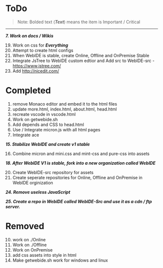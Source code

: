 # ToDo

>Note: Bolded text (***Text***) means the item is Important / Critical

---

***7. Work on docs / Wikis***

19. Work on css for ***Everything***
23. Attempt to create html configs
26. When WebIDE is stable, create Online, Offline and OnPremise Stable
28. Integrate JsTree to WebIDE custom edtior and Add src to WebIDE-src - https://www.jstree.com/
29. Add http://nicedit.com/

# Completed

1. remove Monaco editor and embed it to the html files
2. update more.html, index.html, about.html, head.html
6. recreate vscode in vscode.html
8. Work on getwebide.sh
9. Add depends and CSS to head.html
12. Use / Integrate micron.js with all html pages
14. Integrate ace

***15. Stabilize WebIDE and create v1 stable***

16. Combine micron and mini.css and mint-css and pure-css into assets

***18. After WebIDE V1 is stable, fork into a new organization called WebIDE***

20. Create WebIDE-src repository for assets
21. Create seperate repositories for Online, Offline and OnPremise in WebIDE orginization

***24. Remove useless JavaScript***

***25. Create a repo in WebIDE called WebIDE-Src and use it as a cdn / ftp server.***

# Removed

10. work on ./Online
11. Work on ./Offline
13. Work on OnPremise
17. add css assets into style in html
27. Make getwebide.sh work for windows and linux
